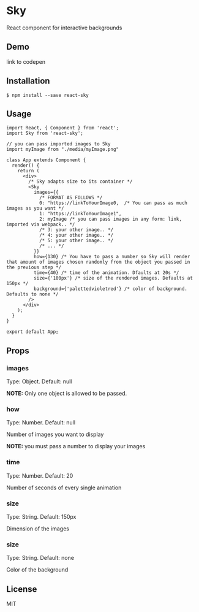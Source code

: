 # Sky

React component for interactive backgrounds

## Demo

link to codepen

## Installation

```
$ npm install --save react-sky
```



## Usage

```react
import React, { Component } from 'react';
import Sky from 'react-sky';

// you can pass imported images to Sky
import myImage from "./media/myImage.png"

class App extends Component {
  render() {
    return (
      <div> 
        /* Sky adapts size to its container */
        <Sky 
          images={{
            /* FORMAT AS FOLLOWS */
            0: "https://linkToYourImage0,  /* You can pass as much images as you want */
            1: "https://linkToYourImage1",
            2: myImage /* you can pass images in any form: link, imported via webpack.. */
            /* 3: your other image.. */
            /* 4: your other image.. */
            /* 5: your other image.. */
            /* ... */
          }}
          how={130} /* You have to pass a number so Sky will render that amount of images chosen randomly from the object you passed in the previous step */
          time={40} /* time of the animation. Dfaults at 20s */
          size={'100px'} /* size of the rendered images. Defaults at 150px */
          background={'palettedvioletred'} /* color of background. Defaults to none */
        />
      </div>
    );
  }
}

export default App;
```



## Props

### images

Type: Object. Default: null

**NOTE:** Only one object is allowed to be passed.

### how

Type: Number. Default: null

Number of images you want to display

**NOTE:** you must pass a number to display your images

### time

Type: Number. Default: 20

Number of seconds of every single animation

### size

Type: String. Default: 150px

Dimension of the images 

### size

Type: String. Default: none

Color of the background 



## License

MIT